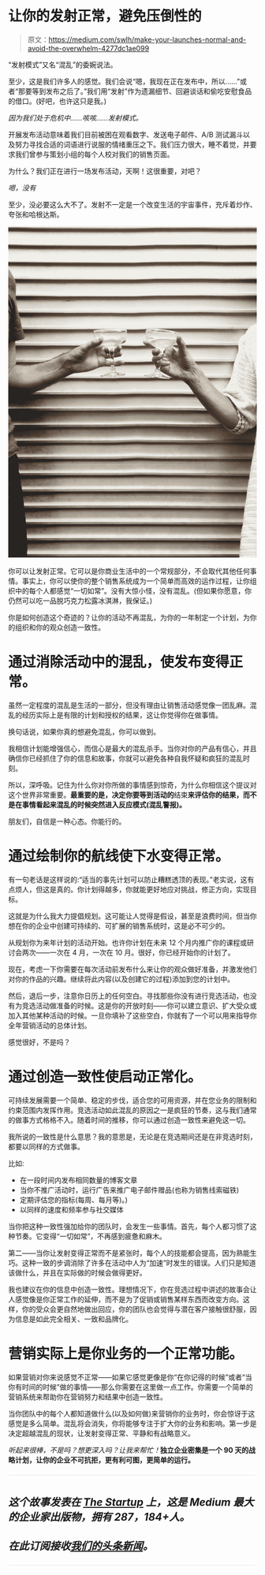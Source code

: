 # 让你的发射正常，避免压倒性的

> 原文：<https://medium.com/swlh/make-your-launches-normal-and-avoid-the-overwhelm-4277dc1ae099>

“发射模式”又名“混乱”的委婉说法。

至少，这是我们许多人的感觉。我们会说“嗯，我现在正在发布中，所以……”或者“那要等到发布之后了。”我们用“发射”作为遗漏细节、回避谈话和偷吃安慰食品的借口。(好吧，也许这只是我。)

**因为我们处于危机中*……咳咳……*发射模式。**

开展发布活动意味着我们目前被困在观看数字、发送电子邮件、A/B 测试漏斗以及努力寻找合适的词语进行说服的情绪重压之下。我们压力很大，睡不着觉，并要求我们曾参与策划小组的每个人校对我们的销售页面。

为什么？我们正在进行一场发布活动，天啊！这很重要，对吧？

*嗯，没有*

至少，没必要这么大不了。发射不一定是一个改变生活的宇宙事件，充斥着炒作、夸张和哈根达斯。

![](img/d8f68c6a6df990a156a46c2af63e326f.png)

你可以让发射正常。它可以是你商业生活中的一个常规部分，不会取代其他任何事情。事实上，你可以使你的整个销售系统成为一个简单而高效的运作过程，让你组织中的每个人都感觉“一切如常”。没有大惊小怪，没有混乱。(但如果你愿意，你仍然可以吃一品脱巧克力松露冰淇淋，我保证。)

你是如何创造这个奇迹的？让你的活动不再混乱，为你的一年制定一个计划，为你的组织和你的观众创造一致性。

# 通过消除活动中的混乱，使发布变得正常。

虽然一定程度的混乱是生活的一部分，但没有理由让销售活动感觉像一团乱麻。混乱的经历实际上是有限的计划和授权的结果，这让你觉得你在做事情。

换句话说，如果你真的想避免混乱，你可以做到。

我相信计划能增强信心，而信心是最大的混乱杀手。当你对你的产品有信心，并且确信你已经抓住了你的信息和故事，你就可以避免各种自我怀疑和疯狂的混乱时刻。

所以，深呼吸。记住为什么你对你所做的事情感到惊奇，为什么你相信这个提议对这个世界非常重要。**最重要的是，决定你要等到活动的**结束**来评估你的结果，而不是在事情看起来混乱的时候突然进入反应模式(混乱警报)。**

朋友们，自信是一种心态。你能行的。

# 通过绘制你的航线使下水变得正常。

有一句老话是这样说的:“适当的事先计划可以防止糟糕透顶的表现。”老实说，这有点烦人，但这是真的。你计划得越多，你就能更好地应对挑战，修正方向，实现目标。

这就是为什么我大力提倡规划。这可能让人觉得是假设，甚至是浪费时间，但当你想在你的企业中创建可持续的、可扩展的销售系统时，这是必不可少的。

从规划你为来年计划的活动开始。也许你计划在未来 12 个月内推广你的课程或研讨会两次——一次在 4 月，一次在 10 月。很好，你已经开始你的计划了。

现在，考虑一下你需要在每次活动前发布什么来让你的观众做好准备，并激发他们对你的作品的兴趣。继续将此内容(以及创建它的过程)添加到您的计划中。

然后，退后一步，注意你日历上的任何空白。寻找那些你没有进行竞选活动，也没有为竞选活动做准备的时候。这是你的开放时刻——你可以建立意识、扩大受众或加入其他某种活动的时候。一旦你填补了这些空白，你就有了一个可以用来指导你全年营销活动的总体计划。

感觉很好，不是吗？

# 通过创造一致性使启动正常化。

可持续发展需要一个简单、稳定的步伐，适合您的可用资源，并在您业务的限制和约束范围内发挥作用。竞选活动如此混乱的原因之一是疯狂的节奏，这与我们通常的做事方式格格不入。随着时间的推移，你可以通过创造一致性来避免这一切。

我所说的一致性是什么意思？我的意思是，无论是在竞选期间还是在非竞选时刻，都要以同样的方式做事。

比如:

*   在一段时间内发布相同数量的博客文章
*   当你不推广活动时，运行广告来推广电子邮件赠品(也称为销售线索磁铁)
*   定期评估您的指标(每周、每月等)。)
*   以同样的速度和频率参与社交媒体

当你把这种一致性强加给你的团队时，会发生一些事情。首先，每个人都习惯了这种节奏。它变得“一切如常”，不再感到疲惫和麻木。

第二——当你让发射变得正常而不是紧张时，每个人的技能都会提高，因为熟能生巧。这种一致的步调消除了许多在活动中人为“加速”时发生的错误。人们只是知道该做什么，并且在实际做的时候会做得更好。

我也建议在你的信息中创造一致性。理想情况下，你在竞选过程中讲述的故事会让人感觉像是你正常工作的延伸，而不是为了促销或销售某样东西而改变方向。这样，你的受众会更自然地做出回应，你的团队也会觉得与潜在客户接触很舒服，因为信息是如此完全相关、一致和品牌化。

# 营销实际上是你业务的一个正常功能。

如果营销对你来说感觉不正常——如果它感觉更像是你“在你记得的时候”或者“当你有时间的时候”做的事情——那么你需要在这里做一点工作。你需要一个简单的营销系统来帮助你在营销努力和结果中创造一致性。

当你团队中的每个人都知道做什么(以及如何做)来营销你的业务时，你会惊讶于这感觉是多么简单。混乱将会消失，你将能够专注于扩大你的业务和影响。第一步是决定超越混乱的现状，让发射变得正常、平静和有战略意义。

*听起来很棒，不是吗？想更深入吗？让我来帮忙！*[](https://www.kylaroma.com/consulting/)**独立企业密集是一个 90 天的战略计划，让你的企业不可抗拒，更有利可图，更简单的运行。**

*![](img/731acf26f5d44fdc58d99a6388fe935d.png)*

## *这个故事发表在 [The Startup](https://medium.com/swlh) 上，这是 Medium 最大的企业家出版物，拥有 287，184+人。*

## *在此订阅接收[我们的头条新闻](http://growthsupply.com/the-startup-newsletter/)。*

*![](img/731acf26f5d44fdc58d99a6388fe935d.png)*
